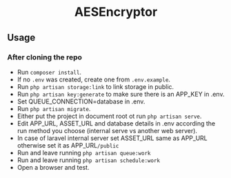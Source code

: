 <h1 align="center">
AESEncryptor
</h1>

## Usage
### After cloning the repo

- Run `composer install`.
- If no `.env` was created, create one from `.env.example`.
- Run `php artisan storage:link` to link storage in public.
- Run `php artisan key:generate` to make sure there is an APP_KEY in .env.
- Set  QUEUE_CONNECTION=database in .env.
- Run `php artisan migrate`.
- Either put the project in document root ot run `php artisan serve`.
- Edit APP_URL, ASSET_URL and database details in .env according the run method you choose (internal serve vs another web server).  
- In case of laravel internal server set ASSET_URL same as APP_URL otherwise set it as APP_URL`/public`
- Run and leave running `php artisan queue:work`
- Run and leave running `php artisan schedule:work`
- Open a browser and test.
